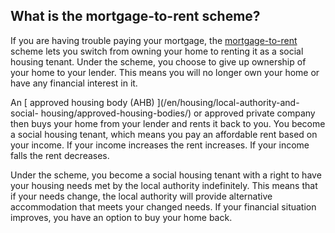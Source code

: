 ##  What is the mortgage-to-rent scheme?

If you are having trouble paying your mortgage, the [ mortgage-to-rent
](https://mortgagetorent.ie/) scheme lets you switch from owning your home to
renting it as a social housing tenant. Under the scheme, you choose to give up
ownership of your home to your lender. This means you will no longer own your
home or have any financial interest in it.

An [ approved housing body (AHB) ](/en/housing/local-authority-and-social-
housing/approved-housing-bodies/) or approved private company then buys your
home from your lender and rents it back to you. You become a social housing
tenant, which means you pay an affordable rent based on your income. If your
income increases the rent increases. If your income falls the rent decreases.

Under the scheme, you become a social housing tenant with a right to have your
housing needs met by the local authority indefinitely. This means that if your
needs change, the local authority will provide alternative accommodation that
meets your changed needs. If your financial situation improves, you have an
option to buy your home back.

